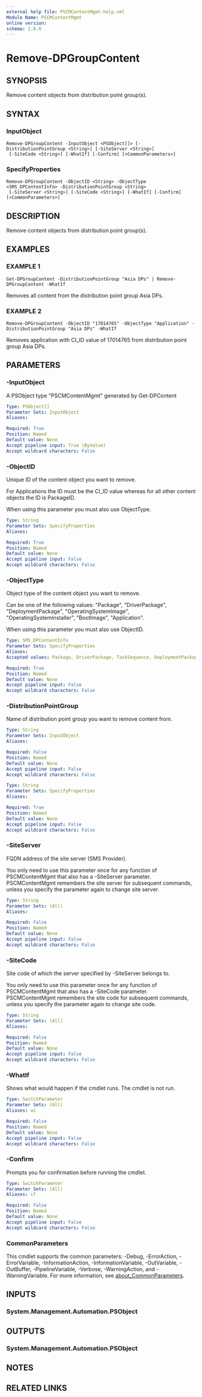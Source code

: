 ```yaml
---
external help file: PSCMContentMgmt-help.xml
Module Name: PSCMContentMgmt
online version:
schema: 2.0.0
---
```


# Remove-DPGroupContent

## SYNOPSIS
Remove content objects from distribution point group(s).

## SYNTAX

### InputObject
```
Remove-DPGroupContent -InputObject <PSObject[]> [-DistributionPointGroup <String>] [-SiteServer <String>]
 [-SiteCode <String>] [-WhatIf] [-Confirm] [<CommonParameters>]
```

### SpecifyProperties
```
Remove-DPGroupContent -ObjectID <String> -ObjectType <SMS_DPContentInfo> -DistributionPointGroup <String>
 [-SiteServer <String>] [-SiteCode <String>] [-WhatIf] [-Confirm] [<CommonParameters>]
```

## DESCRIPTION
Remove content objects from distribution point group(s).

## EXAMPLES

### EXAMPLE 1
```
Get-DPGroupContent -DistributionPointGroup "Asia DPs" | Remove-DPGroupContent -WhatIf
```

Removes all content from the distribution point group Asia DPs.

### EXAMPLE 2
```
Remove-DPGroupContent -ObjectID "17014765" -ObjectType "Application" -DistributionPointGroup "Asia DPs" -WhatIf
```

Removes application with CI_ID value of 17014765 from distribution point group Asia DPs.

## PARAMETERS

### -InputObject
A PSObject type "PSCMContentMgmt" generated by Get-DPContent

```yaml
Type: PSObject[]
Parameter Sets: InputObject
Aliases:

Required: True
Position: Named
Default value: None
Accept pipeline input: True (ByValue)
Accept wildcard characters: False
```

### -ObjectID
Unique ID of the content object you want to remove.

For Applications the ID must be the CI_ID value whereas for all other content objects the ID is PackageID.

When using this parameter you must also use ObjectType.

```yaml
Type: String
Parameter Sets: SpecifyProperties
Aliases:

Required: True
Position: Named
Default value: None
Accept pipeline input: False
Accept wildcard characters: False
```

### -ObjectType
Object type of the content object you want to remove.

Can be one of the following values: "Package", "DriverPackage", "DeploymentPackage", "OperatingSystemImage", "OperatingSystemInstaller", "BootImage", "Application".

When using this parameter you must also use ObjectID.

```yaml
Type: SMS_DPContentInfo
Parameter Sets: SpecifyProperties
Aliases:
Accepted values: Package, DriverPackage, TaskSequence, DeploymentPackage, OperatingSystemImage, BootImage, OperatingSystemInstaller, Application

Required: True
Position: Named
Default value: None
Accept pipeline input: False
Accept wildcard characters: False
```

### -DistributionPointGroup
Name of distribution point group you want to remove content from.

```yaml
Type: String
Parameter Sets: InputObject
Aliases:

Required: False
Position: Named
Default value: None
Accept pipeline input: False
Accept wildcard characters: False
```

```yaml
Type: String
Parameter Sets: SpecifyProperties
Aliases:

Required: True
Position: Named
Default value: None
Accept pipeline input: False
Accept wildcard characters: False
```

### -SiteServer
FQDN address of the site server (SMS Provider). 

You only need to use this parameter once for any function of PSCMContentMgmt that also has a -SiteServer parameter.
PSCMContentMgmt remembers the site server for subsequent commands, unless you specify the parameter again to change site server.

```yaml
Type: String
Parameter Sets: (All)
Aliases:

Required: False
Position: Named
Default value: None
Accept pipeline input: False
Accept wildcard characters: False
```

### -SiteCode
Site code of which the server specified by -SiteServer belongs to.

You only need to use this parameter once for any function of PSCMContentMgmt that also has a -SiteCode parameter.
PSCMContentMgmt remembers the site code for subsequent commands, unless you specify the parameter again to change site code.

```yaml
Type: String
Parameter Sets: (All)
Aliases:

Required: False
Position: Named
Default value: None
Accept pipeline input: False
Accept wildcard characters: False
```

### -WhatIf
Shows what would happen if the cmdlet runs.
The cmdlet is not run.

```yaml
Type: SwitchParameter
Parameter Sets: (All)
Aliases: wi

Required: False
Position: Named
Default value: None
Accept pipeline input: False
Accept wildcard characters: False
```

### -Confirm
Prompts you for confirmation before running the cmdlet.

```yaml
Type: SwitchParameter
Parameter Sets: (All)
Aliases: cf

Required: False
Position: Named
Default value: None
Accept pipeline input: False
Accept wildcard characters: False
```

### CommonParameters
This cmdlet supports the common parameters: -Debug, -ErrorAction, -ErrorVariable, -InformationAction, -InformationVariable, -OutVariable, -OutBuffer, -PipelineVariable, -Verbose, -WarningAction, and -WarningVariable. For more information, see [about_CommonParameters](http://go.microsoft.com/fwlink/?LinkID=113216).

## INPUTS

### System.Management.Automation.PSObject
## OUTPUTS

### System.Management.Automation.PSObject
## NOTES

## RELATED LINKS
